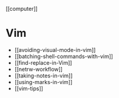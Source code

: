 [[computer]]

# Vim

- [[avoiding-visual-mode-in-vim]]
- [[batching-shell-commands-with-vim]]
- [[find-replace-in-Vim]]
- [[netrw-workflow]]
- [[taking-notes-in-vim]]
- [[using-marks-in-vim]]
- [[vim-tips]]
